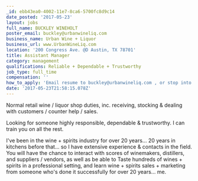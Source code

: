 ```yaml
---
_id: ebb43ea0-4002-11e7-8ca6-5700fc8d9c14
date_posted: '2017-05-23'
layout: jobs
full_name: BUCKLEY WINEHOLT
poster_email: buckley@urbanwineliq.com
business_name: Urban Wine + Liquor
business_url: www.UrbanWineLiq.com
location: '200 Congress Ave. @D Austin, TX 78701'
title: Assistant Manager
category: management
qualifications: Reliable + Dependable + Trustworthy
job_type: full_time
compensation: ''
how_to_apply: 'Email resume to buckley@urbanwineliq.com , or stop into the shop.'
date: '2017-05-23T21:58:15.078Z'
---
```

Normal retail wine / liquor shop duties, inc. receiving, stocking & dealing with customers / counter help / sales.

Looking for someone highly responsible, dependable & trustworthy. I can train you on all the rest.

I've been in the wine + spirits industry for over 20 years... 20 years in kitchens before that... so I have extensive experience & contacts in the field. You will have the chance to interact with scores of winemakers, distillers, and suppliers / vendors, as well as be able to Taste hundreds of wines + spirits in a professional setting, and learn wine + spirits sales + marketing from someone who's done it successfully for over 20 years... me.
